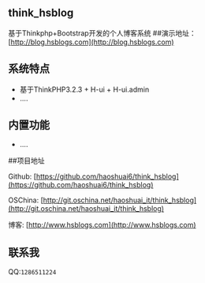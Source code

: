 ﻿## think_hsblog
基于Thinkphp+Bootstrap开发的个人博客系统
##演示地址：
[http://blog.hsblogs.com](http://blog.hsblogs.com)

## <?php echo "测试开发阶段";  die; ?>

## 系统特点

*  基于ThinkPHP3.2.3 + H-ui + H-ui.admin
*  ....

## 内置功能

*  ....

##项目地址

Github: [https://github.com/haoshuai6/think_hsblog](https://github.com/haoshuai6/think_hsblog) 

OSChina:  [http://git.oschina.net/haoshuai_it/think_hsblog](http://git.oschina.net/haoshuai_it/think_hsblog) 

博客: [http://www.hsblogs.com](http://www.hsblogs.com)

## 联系我 
QQ:`1286511224`

